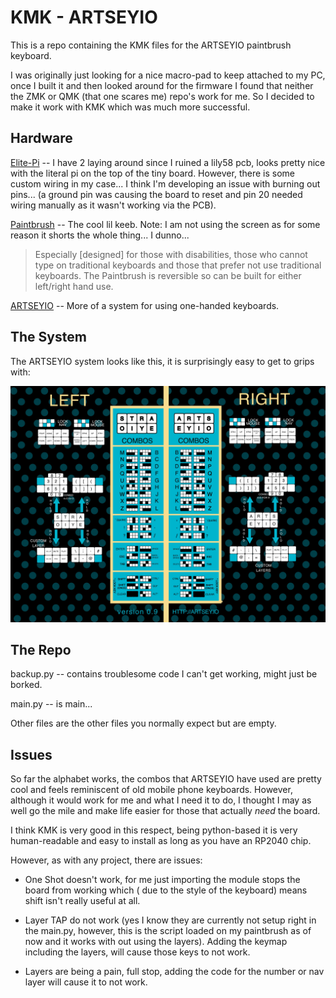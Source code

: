 # KMK - ARTSEYIO

This is a repo containing the KMK files for the ARTSEYIO paintbrush keyboard.

I was originally just looking for a nice macro-pad to keep attached to my PC, once I built it and then looked around for the firmware I found that neither the ZMK or QMK (that one scares me) repo's work for me. So I decided to make it work with KMK which was much more successful. 

## Hardware
[Elite-Pi](https://docs.keeb.io/elite-pi-guide) -- I have 2 laying around since I ruined a lily58 pcb, looks pretty nice with the literal pi on the top of the tiny board. However, there is some custom wiring in my case... I think I'm developing an issue with burning out pins... (a ground pin was causing the board to reset and pin 20 needed wiring manually as it wasn't working via the PCB).

[Paintbrush](https://keebd.com/en-gb/products/paintbrush-keyboard-kit) -- The cool lil keeb.
    Note: I am not using the screen as for some reason it shorts the whole thing... I dunno...

> Especially [designed] for those with disabilities, those who cannot type on traditional keyboards and those that prefer not use traditional keyboards. The Paintbrush is reversible so can be built for either left/right hand use.

[ARTSEYIO](https://artsey.io/) -- More of a system for using one-handed keyboards.

## The System
The ARTSEYIO system looks like this, it is surprisingly easy to get to grips  with:

![the layout and combos](images/beta090.jpg)

## The Repo
backup.py -- contains troublesome code I can't get working, might just be borked.

main.py -- is main...

Other files are the other files you normally expect but are empty.

## Issues
So far the alphabet works, the combos that ARTSEYIO have used are pretty cool and feels reminiscent of old mobile phone keyboards. However, although it would work for me and what I need it to do, I thought I may as well go the mile and make life easier for those that actually _need_ the board.

I think KMK is very good in this respect, being python-based it is very human-readable and easy to install as long as you have an RP2040 chip.

However, as with any project, there are issues:

- One Shot doesn't work, for me just importing the module stops the board from working which ( due to the style of the keyboard) means shift isn't really useful at all.

- Layer TAP do not work (yes I know they are currently not setup right in the main.py, however, this is the script loaded on my paintbrush as of now and it works with out using the layers). Adding the keymap including the layers, will cause those keys to not work.

- Layers are being a pain, full stop, adding the code for the number or nav layer will cause it to not work.
